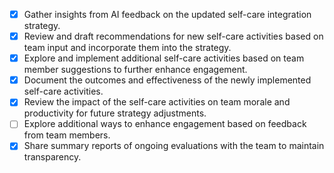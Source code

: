 - [x] Gather insights from AI feedback on the updated self-care integration strategy.
- [x] Review and draft recommendations for new self-care activities based on team input and incorporate them into the strategy.
- [x] Explore and implement additional self-care activities based on team member suggestions to further enhance engagement.
- [x] Document the outcomes and effectiveness of the newly implemented self-care activities.
- [x] Review the impact of the self-care activities on team morale and productivity for future strategy adjustments.
- [ ] Explore additional ways to enhance engagement based on feedback from team members.
- [x] Share summary reports of ongoing evaluations with the team to maintain transparency.
